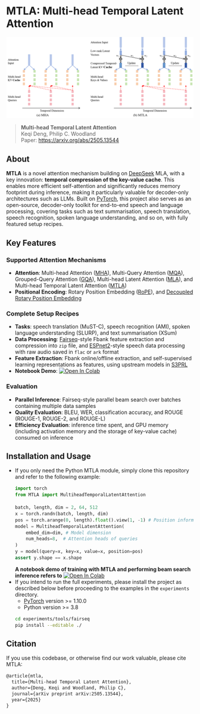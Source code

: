 # MTLA: Multi-head Temporal Latent Attention

![MTLA](assets/mtla.png "Multi-head Temporal Latent Attention")
> **Multi-head Temporal Latent Attention**\
> Keqi Deng, Philip C. Woodland\
> Paper: https://arxiv.org/abs/2505.13544

## About

**MTLA** is a novel attention mechanism building on [DeepSeek](https://github.com/deepseek-ai/DeepSeek-V3) MLA, with a key innovation: **temporal compression of the key-value cache**. This enables more efficient self-attention and significantly reduces memory footprint during inference, making it particularly valuable for decoder-only architectures such as LLMs. Built on [PyTorch](http://pytorch.org/), this project also serves as an open-source, decoder-only toolkit for end-to-end speech and language processing, covering tasks such as text summarisation, speech translation, speech recognition, spoken language understanding, and so on, with fully featured setup recipes.

## Key Features

### Supported Attention Mechanisms
- **Attention**: Multi-head Attention ([MHA](https://arxiv.org/pdf/1706.03762)), Multi-Query Attention ([MQA](https://arxiv.org/pdf/1911.02150)), Grouped-Query Attention ([GQA](https://arxiv.org/pdf/2305.13245)), Multi-head Latent Attention ([MLA](https://arxiv.org/pdf/2405.04434)), and Multi-head Temporal Latent Attention ([MTLA](https://arxiv.org/pdf/2505.13544))
- **Positional Encoding**: Rotary Position Embedding ([RoPE](https://arxiv.org/pdf/2104.09864)), and [Decoupled Rotary Position Embedding](https://arxiv.org/pdf/2405.04434)

### Complete Setup Recipes
- **Tasks**: speech translation (MuST-C), speech recognition (AMI), spoken language understanding (SLURP), and text summarisation (XSum)
- **Data Processing**: [Fairseq](https://github.com/facebookresearch/fairseq)-style Fbank feature extraction and compression into `zip` file, and [ESPnet2](https://github.com/espnet/espnet)-style speech data processing with raw audio saved in `flac` or `ark` format
- **Feature Extraction**: Fbank online/offline extraction, and self-supervised learning representations as features, using upstream models in [S3PRL](https://github.com/s3prl/s3prl)
- **Notebook Demo**: [![Open In Colab](https://colab.research.google.com/assets/colab-badge.svg)](https://colab.research.google.com/github/D-Keqi/mtla/blob/main/assets/MTLA.ipynb)

### Evaluation
- **Parallel Inference**: Fairseq-style parallel beam search over batches containing multiple data samples
- **Quality Evaluation**: BLEU, WER, classification accuracy, and ROUGE (ROUGE-1, ROUGE-2, and ROUGE-L)
- **Efficiency Evaluation**: inference time spent, and GPU memory (including activation memory and the storage of key-value cache) consumed on inference

## Installation and Usage
- If you only need the Python MTLA module, simply clone this repository and refer to the following example:
  ``` python
  import torch
  from MTLA import MultiheadTemporalLatentAttention
  
  batch, length, dim = 2, 64, 512
  x = torch.randn(batch, length, dim)
  pos = torch.arange(0, length).float().view(1, -1) # Position information
  model = MultiheadTemporalLatentAttention(
      embed_dim=dim, # Model dimension
      num_heads=8,  # Attention heads of queries
  )
  y = model(query=x, key=x, value=x, position=pos)
  assert y.shape == x.shape
  ```
  **A notebook demo of training with MTLA and performing beam search inference refers to**
[![Open In Colab](https://colab.research.google.com/assets/colab-badge.svg)](https://colab.research.google.com/github/D-Keqi/mtla/blob/main/assets/MTLA.ipynb)
- If you intend to run the full experiments, please install the project as described below before proceeding to the examples in the `experiments` directory.
  * [PyTorch](http://pytorch.org/) version >= 1.10.0
  * Python version >= 3.8
  ``` bash
  cd experiments/tools/fairseq
  pip install --editable ./
  ```

## Citation

If you use this codebase, or otherwise find our work valuable, please cite MTLA:
```
@article{mtla,
  title={Multi-head Temporal Latent Attention},
  author={Deng, Keqi and Woodland, Philip C},
  journal={arXiv preprint arXiv:2505.13544},
  year={2025}
}
```
